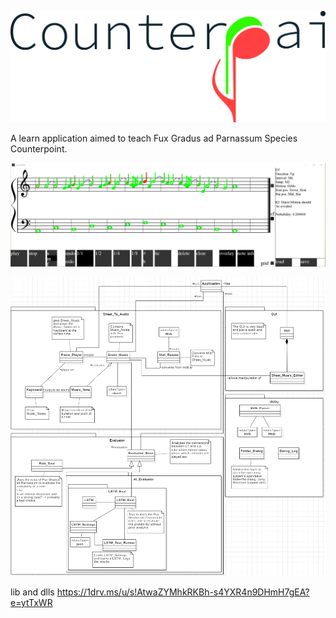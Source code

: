 ![Application](https://github.com/Ni2Be/CounterPAI/blob/master/Counterpai-Logo.png)

A learn application aimed to teach Fux Gradus ad Parnassum Species Counterpoint.




![Application](https://github.com/Ni2Be/CounterPAI/blob/master/beta_pic.PNG)



![Classes](https://github.com/Ni2Be/CounterPAI/blob/master/Classes.PNG)


lib and dlls
https://1drv.ms/u/s!AtwaZYMhkRKBh-s4YXR4n9DHmH7gEA?e=ytTxWR 
